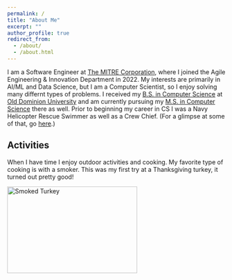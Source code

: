 ```yaml
---
permalink: /
title: "About Me"
excerpt: ""
author_profile: true
redirect_from: 
  - /about/
  - /about.html
---
```


I am a Software Engineer at [The MITRE Corporation](https://www.mitre.org/), where I joined the Agile Engineering & Innovation Department in 2022. My interests are primarily in AI/ML and Data Science, but I am a Computer Scientist, so I enjoy solving many differnt types of problems. I received my [B.S. in Computer Science](https://www.odu.edu/compsci/academics/undergraduate) at [Old Dominion University](https://www.odu.edu/) and am currently pursuing my [M.S. in Computer Science](https://www.odu.edu/compsci/academics/graduate) there as well. Prior to beginning my career in CS I was a Navy Helicopter Rescue Swimmer as well as a Crew Chief. (For a glimpse at some of that, go [here](https://www.seaforces.org/usnair/HSC/Helicopter-Sea-Combat-Squadron-22.htm).)

## Activities

When I have time I enjoy outdoor activities and cooking. My favorite type of cooking is with a smoker. This was my first try at a Thanksgiving turkey, it turned out pretty good!

<img width="300" height="200" src="/images/turkey.jpg" alt="Smoked Turkey"></img>